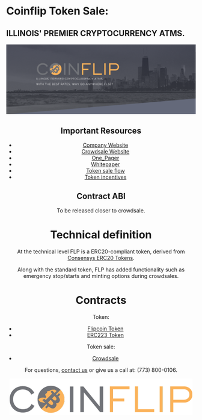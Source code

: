 
# Coinflip Token Sale: 
## ILLINOIS' PREMIER CRYPTOCURRENCY ATMS.
<div style="text-align:center"><img src = "/resources/backdrop.png"/>

## Important Resources
- [Company Website](https://www.coinflip.tech)
- [Crowdsale Website](https://www.flipcoinsale.com)
- [One_Pager](/resources/ONE_PAGER.pdf)
- [Whitepaper](/resources/WHITEPAPER.pdf)
- [Token sale flow](/SALE_MECHANISM.md)
- [Token incentives](/TOKEN_INCENTIVES.md)



## Contract ABI

To be released closer to crowdsale.

# Technical definition

At the technical level FLP is a ERC20-compliant token, derived from [Consensys ERC20 Tokens](https://github.com/ConsenSys/Tokens).

Along with the standard token, FLP has added functionality such as emergency stop/starts and minting options during crowdsales. 

# Contracts

Token:
- [Flipcoin Token](/sale/contracts/token/Flipcoin20.sol)
- [ERC223 Token](/sale/contracts/main/Flipcoin_Standard.sol)

Token sale:
- [Crowdsale](/sale/contracts/main/TokenSale.sol)

For questions, [contact us](info@coinflip.tech) or give us a call at: (773) 800-0106.

<div style="text-align:center"><img src = "/resources/logo.png"/>

